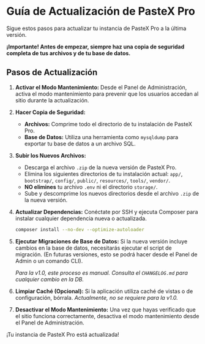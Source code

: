 # Guía de Actualización de PasteX Pro

Sigue estos pasos para actualizar tu instancia de PasteX Pro a la última versión.

**¡Importante! Antes de empezar, siempre haz una copia de seguridad completa de tus archivos y de tu base de datos.**

## Pasos de Actualización

1.  **Activar el Modo Mantenimiento:**
    Desde el Panel de Administración, activa el modo mantenimiento para prevenir que los usuarios accedan al sitio durante la actualización.

2.  **Hacer Copia de Seguridad:**
    -   **Archivos:** Comprime todo el directorio de tu instalación de PasteX Pro.
    -   **Base de Datos:** Utiliza una herramienta como `mysqldump` para exportar tu base de datos a un archivo SQL.

3.  **Subir los Nuevos Archivos:**
    -   Descarga el archivo `.zip` de la nueva versión de PasteX Pro.
    -   Elimina los siguientes directorios de tu instalación actual: `app/`, `bootstrap/`, `config/`, `public/`, `resources/`, `tools/`, `vendor/`.
    -   **NO elimines** tu archivo `.env` ni el directorio `storage/`.
    -   Sube y descomprime los nuevos directorios desde el archivo `.zip` de la nueva versión.

4.  **Actualizar Dependencias:**
    Conéctate por SSH y ejecuta Composer para instalar cualquier dependencia nueva o actualizada.

    ```bash
    composer install --no-dev --optimize-autoloader
    ```

5.  **Ejecutar Migraciones de Base de Datos:**
    Si la nueva versión incluye cambios en la base de datos, necesitarás ejecutar el script de migración. (En futuras versiones, esto se podrá hacer desde el Panel de Admin o un comando CLI).

    *Para la v1.0, este proceso es manual. Consulta el `CHANGELOG.md` para cualquier cambio en la DB.*

6.  **Limpiar Caché (Opcional):**
    Si la aplicación utiliza caché de vistas o de configuración, bórrala.
    *Actualmente, no se requiere para la v1.0.*

7.  **Desactivar el Modo Mantenimiento:**
    Una vez que hayas verificado que el sitio funciona correctamente, desactiva el modo mantenimiento desde el Panel de Administración.

¡Tu instancia de PasteX Pro está actualizada!